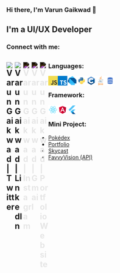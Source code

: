 ### Hi there, I'm Varun Gaikwad 👋

## I'm a UI/UX Developer

### Connect with me:

[<img style="filter: invert(0);" align="left" alt="VarunGaikwad | Twitter" width="22px" src="https://cdn.jsdelivr.net/npm/simple-icons@9.19.0/icons/x.svg" />][twitter]
[<img style="filter: invert(0);" align="left" alt="VarunGaikwad | LinkedIn" width="22px" src="https://cdn.jsdelivr.net/npm/simple-icons@9.19.0/icons/linkedin.svg" />][linkedin] 
[<img style="filter: invert(1);" align="left" alt="VarunGaikwad | Instagram" width="22px" src="https://cdn.jsdelivr.net/npm/simple-icons@9.19.0/icons/instagram.svg" />][instagram]
[<img style="filter: invert(1);" align="left" alt="VarunGaikwad | Gmail" width="22px" src="https://cdn.jsdelivr.net/npm/simple-icons@9.19.0/icons/gmail.svg" />][gmail]
[<img style="filter: invert(1);" align="left" alt="VarunGaikwad | Portfolio Website" width="22px" src="https://avatars.githubusercontent.com/u/32365114?v=4" />][portfolio]
---
### Languages:
<img align="left" alt="JavaScript" width="25px" src="https://raw.githubusercontent.com/github/explore/80688e429a7d4ef2fca1e82350fe8e3517d3494d/topics/javascript/javascript.png" />
<img align="left" alt="TypeScript" width="25px" src="https://raw.githubusercontent.com/github/explore/80688e429a7d4ef2fca1e82350fe8e3517d3494d/topics/typescript/typescript.png" />
<img align="left" alt="Dart" width="25px" src="https://raw.githubusercontent.com/github/explore/80688e429a7d4ef2fca1e82350fe8e3517d3494d/topics/dart/dart.png" />
<img align="left" alt="Python" width="25px" src="https://raw.githubusercontent.com/github/explore/80688e429a7d4ef2fca1e82350fe8e3517d3494d/topics/python/python.png" />
<img align="left" alt="C" width="25px" src="https://raw.githubusercontent.com/github/explore/80688e429a7d4ef2fca1e82350fe8e3517d3494d/topics/c/c.png" />
<img align="left" alt="Java" width="25px" src="https://raw.githubusercontent.com/github/explore/80688e429a7d4ef2fca1e82350fe8e3517d3494d/topics/java/java.png" />
<img align="left" alt="SQL" width="25px" src="https://raw.githubusercontent.com/github/explore/80688e429a7d4ef2fca1e82350fe8e3517d3494d/topics/sql/sql.png" />

<br>

### Framework:
<img align="left" alt="React" width="25px" src="https://raw.githubusercontent.com/github/explore/80688e429a7d4ef2fca1e82350fe8e3517d3494d/topics/react/react.png" />
<img align="left" alt="Angular" width="25px" src="https://raw.githubusercontent.com/github/explore/80688e429a7d4ef2fca1e82350fe8e3517d3494d/topics/angular/angular.png" />
<img align="left" alt="Flutter" width="25px" src="https://raw.githubusercontent.com/github/explore/80688e429a7d4ef2fca1e82350fe8e3517d3494d/topics/flutter/flutter.png" />

<br>

### Mini Project:
- [Pokédex](https://varungaikwad.github.io/pokedex/)
- [Portfolio](https://varungaikwad.github.io/portfolio/)
- [Skycast](https://sky-cast-9frvl7pl5-varun-gaikwads-projects.vercel.app)
- [FavvyVision (API)](https://favvyvision.onrender.com/favicon?url=http://www.google.com)

[gmail]: mailto:gaikwadvarun23@gmail.com
[twitter]: https://twitter.com/preapexis
[instagram]: https://instagram.com/preapexis
[linkedin]: https://www.linkedin.com/in/varun-gaikwad
[portfolio]: https://varungaikwad.github.io/portfolio/
